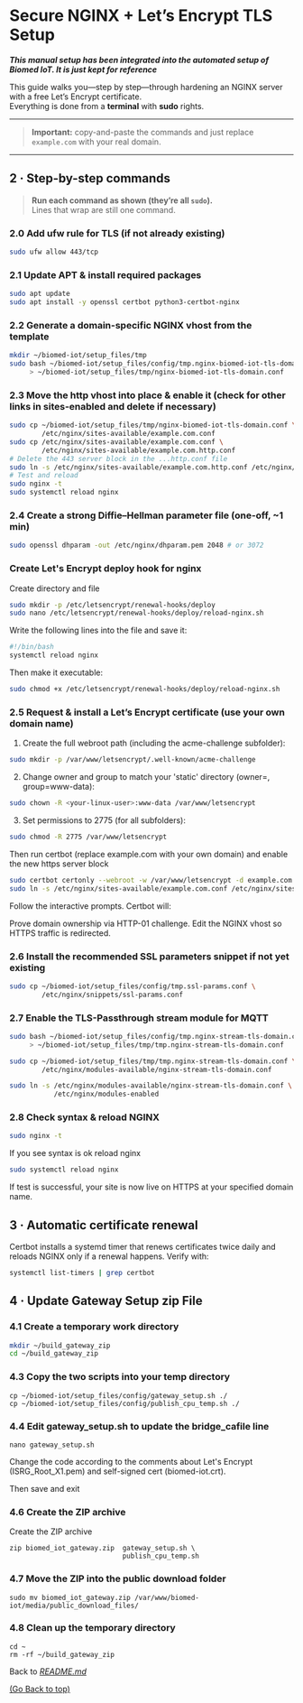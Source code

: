 # Secure NGINX + Let’s Encrypt TLS Setup
_**This manual setup has been integrated into the automated setup of Biomed IoT. It is just kept for reference**_

This guide walks you—step by step—through hardening an NGINX server with a free Let’s Encrypt certificate.  
Everything is done from a **terminal** with **sudo** rights.

---
> **Important:** copy-and-paste the commands and just replace `example.com` with your real domain.
---

## 2 · Step-by-step commands

> **Run each command as shown (they’re all `sudo`).**  
> Lines that wrap are still one command.

### 2.0 Add ufw rule for TLS (if not already existing)
```bash
sudo ufw allow 443/tcp
```
### 2.1  Update APT & install required packages
```bash
sudo apt update
sudo apt install -y openssl certbot python3-certbot-nginx
```
### 2.2 Generate a domain-specific NGINX vhost from the template
```bash
mkdir ~/biomed-iot/setup_files/tmp
sudo bash ~/biomed-iot/setup_files/config/tmp.nginx-biomed-iot-tls-domain.conf.sh example.com \
     > ~/biomed-iot/setup_files/tmp/nginx-biomed-iot-tls-domain.conf
```
### 2.3 Move the http vhost into place & enable it (check for other links in sites-enabled and delete if necessary)
```bash
sudo cp ~/biomed-iot/setup_files/tmp/nginx-biomed-iot-tls-domain.conf \
        /etc/nginx/sites-available/example.com.conf
sudo cp /etc/nginx/sites-available/example.com.conf \
        /etc/nginx/sites-available/example.com.http.conf
# Delete the 443 server block in the ...http.conf file
sudo ln -s /etc/nginx/sites-available/example.com.http.conf /etc/nginx/sites-enabled
# Test and reload 
sudo nginx -t
sudo systemctl reload nginx
```
### 2.4 Create a strong Diffie–Hellman parameter file (one-off, ~1 min)
```bash
sudo openssl dhparam -out /etc/nginx/dhparam.pem 2048 # or 3072
```
### Create Let's Encrypt deploy hook for nginx
Create directory and file
```bash
sudo mkdir -p /etc/letsencrypt/renewal-hooks/deploy
sudo nano /etc/letsencrypt/renewal-hooks/deploy/reload-nginx.sh
```
Write the following lines into the file and save it:
```bash
#!/bin/bash
systemctl reload nginx
```
Then make it executable:
```bash
sudo chmod +x /etc/letsencrypt/renewal-hooks/deploy/reload-nginx.sh
```
### 2.5 Request & install a Let’s Encrypt certificate (use your own domain name)
1) Create the full webroot path (including the acme-challenge subfolder):
```bash
sudo mkdir -p /var/www/letsencrypt/.well-known/acme-challenge
```
2) Change owner and group to match your 'static' directory (owner=<your-linux-user>, group=www-data):
```bash
sudo chown -R <your-linux-user>:www-data /var/www/letsencrypt
```
3) Set permissions to 2775 (for all subfolders):
```bash
sudo chmod -R 2775 /var/www/letsencrypt
```
Then run certbot (replace example.com with your own domain) and enable the new https server block
```bash
sudo certbot certonly --webroot -w /var/www/letsencrypt -d example.com -d www.example.com
sudo ln -s /etc/nginx/sites-available/example.com.conf /etc/nginx/sites-enabled
```
Follow the interactive prompts. Certbot will:

Prove domain ownership via HTTP-01 challenge.
Edit the NGINX vhost so HTTPS traffic is redirected.

### 2.6 Install the recommended SSL parameters snippet if not yet existing
```bash
sudo cp ~/biomed-iot/setup_files/config/tmp.ssl-params.conf \
        /etc/nginx/snippets/ssl-params.conf
```
### 2.7 Enable the TLS-Passthrough stream module for MQTT
```bash
sudo bash ~/biomed-iot/setup_files/config/tmp.nginx-stream-tls-domain.conf.sh example.com \
     > ~/biomed-iot/setup_files/tmp/tmp.nginx-stream-tls-domain.conf

sudo cp ~/biomed-iot/setup_files/tmp/tmp.nginx-stream-tls-domain.conf \
        /etc/nginx/modules-available/nginx-stream-tls-domain.conf

sudo ln -s /etc/nginx/modules-available/nginx-stream-tls-domain.conf \
           /etc/nginx/modules-enabled
```

### 2.8 Check syntax & reload NGINX
```bash
sudo nginx -t
```
If you see syntax is ok reload nginx
```bash
sudo systemctl reload nginx
```

If test is successful, your site is now live on HTTPS at your specified domain name.

## 3 · Automatic certificate renewal
Certbot installs a systemd timer that renews certificates twice daily and reloads NGINX only if a renewal happens. Verify with:
```bash
systemctl list-timers | grep certbot
```

## 4 · Update Gateway Setup zip File

### 4.1 Create a temporary work directory
```bash
mkdir ~/build_gateway_zip
cd ~/build_gateway_zip
```
### 4.3 Copy the two scripts into your temp directory
```
cp ~/biomed-iot/setup_files/config/gateway_setup.sh ./
cp ~/biomed-iot/setup_files/config/publish_cpu_temp.sh ./
```
### 4.4 Edit gateway_setup.sh to update the bridge_cafile line
```
nano gateway_setup.sh
```
Change the code according to the comments about Let's Encrypt (ISRG_Root_X1.pem) and self-signed cert (biomed-iot.crt).

Then save and exit


### 4.6 Create the ZIP archive
Create the ZIP archive
```
zip biomed_iot_gateway.zip  gateway_setup.sh \
                            publish_cpu_temp.sh
```
### 4.7 Move the ZIP into the public download folder
```
sudo mv biomed_iot_gateway.zip /var/www/biomed-iot/media/public_download_files/
```
### 4.8 Clean up the temporary directory
```
cd ~
rm -rf ~/build_gateway_zip
```
Back to [*README.md*](README.md)

[(Go Back to top)](#secure-nginx--lets-encrypt-tls-setup)
